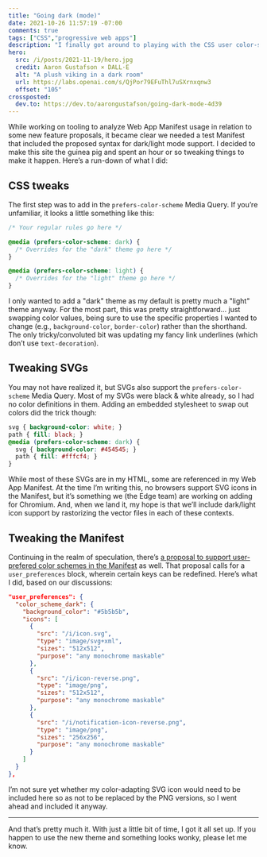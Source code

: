 ```yaml
---
title: "Going dark (mode)"
date: 2021-10-26 11:57:19 -07:00
comments: true
tags: ["CSS","progressive web apps"]
description: "I finally got around to playing with the CSS user color-scheme preference and enabled a “dark mode” for this site."
hero:
  src: /i/posts/2021-11-19/hero.jpg
  credit: Aaron Gustafson × DALL·E
  alt: "A plush viking in a dark room"
  url: https://labs.openai.com/s/QjPor79EFuThl7uSXrnxqnw3
  offset: "105"
crossposted:
  dev.to: https://dev.to/aarongustafson/going-dark-mode-4d39
---
```


While working on tooling to analyze Web App Manifest usage in relation to some new feature proposals, it became clear we needed a test Manifest that included the proposed syntax for dark/light mode support. I decided to make this site the guinea pig and spent an hour or so tweaking things to make it happen. Here’s a run-down of what I did:

<!-- more -->

## CSS tweaks

The first step was to add in the `prefers-color-scheme` Media Query. If you’re unfamiliar, it looks a little something like this:

```css
/* Your regular rules go here */

@media (prefers-color-scheme: dark) {
  /* Overrides for the "dark" theme go here */
}

@media (prefers-color-scheme: light) {
  /* Overrides for the "light" theme go here */
}
```

I only wanted to add a "dark" theme as my default is pretty much a "light" theme anyway. For the most part, this was pretty straightforward… just swapping color values, being sure to use the specific properties I wanted to change (e.g., `background-color`, `border-color`) rather than the shorthand. The only tricky/convoluted bit was updating my fancy link underlines (which don’t use `text-decoration`).

## Tweaking SVGs

You may not have realized it, but SVGs also support the `prefers-color-scheme` Media Query. Most of my SVGs were black & white already, so I had no color definitions in them. Adding an embedded stylesheet to swap out colors did the trick though:

```css
svg { background-color: white; }
path { fill: black; }
@media (prefers-color-scheme: dark) {
  svg { background-color: #454545; }
  path { fill: #fffcf4; }
}
```

While most of these SVGs are in my HTML, some are referenced in my Web App Manifest. At the time I’m writing this, no browsers support SVG icons in the Manifest, but it’s something we (the Edge team) are working on adding for Chromium. And, when we land it, my hope is that we’ll include dark/light icon support by rastorizing the vector files in each of these contexts.

## Tweaking the Manifest

Continuing in the realm of speculation, there’s [a proposal to support user-prefered color schemes in the Manifest](https://github.com/w3c/manifest/issues/975#issuecomment-960222756) as well. That proposal calls for a `user_preferences` block, wherein certain keys can be redefined. Here’s what I did, based on our discussions:

```json
"user_preferences": {
  "color_scheme_dark": {
    "background_color": "#5b5b5b",
    "icons": [
      {
        "src": "/i/icon.svg",
        "type": "image/svg+xml",
        "sizes": "512x512",
        "purpose": "any monochrome maskable"
      },
      {
        "src": "/i/icon-reverse.png",
        "type": "image/png",
        "sizes": "512x512",
        "purpose": "any monochrome maskable"
      },
      {
        "src": "/i/notification-icon-reverse.png",
        "type": "image/png",
        "sizes": "256x256",
        "purpose": "any monochrome maskable"
      }
    ]
  }
},
```

I’m not sure yet whether my color-adapting SVG icon would need to be included here so as not to be replaced by the PNG versions, so I went ahead and included it anyway.

<hr>

And that’s pretty much it. With just a little bit of time, I got it all set up. If you happen to use the new theme and something looks wonky, please let me know.
